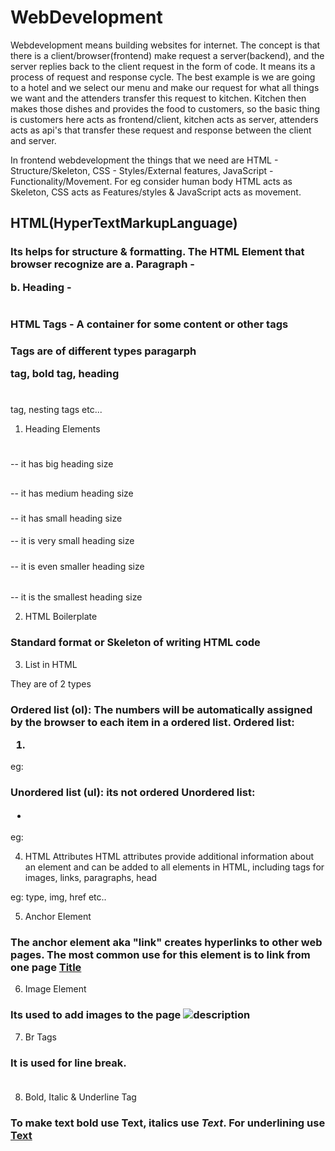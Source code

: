 # WebDevelopment

Webdevelopment means building websites for internet. The concept is that there is a client/browser(frontend) make request a server(backend), and the server replies back to the client request in the form of code. It means its a process of request and response cycle. The best example is we are going to a hotel and we select our menu and make our request for what all things we want and the attenders transfer this request to kitchen. Kitchen then makes those dishes and provides the food to customers, so the basic thing is customers here acts as frontend/client, kitchen acts as server, attenders acts as api's that transfer these request and response between the client and server.

In frontend webdevelopment the things that we need are HTML - Structure/Skeleton, CSS - Styles/External features, JavaScript - Functionality/Movement. For eg consider human body HTML acts as Skeleton, CSS acts as Features/styles & JavaScript acts as movement.


## HTML(HyperTextMarkupLanguage)

### Its helps for structure & formatting. The HTML Element that browser recognize are a. Paragraph - <p></p> b. Heading - <h1></h1>


### HTML Tags - A container for some content or other tags

### Tags are of different types paragarph <p></P> tag, bold <b></b> tag, heading <h1></h1> tag, nesting tags etc...

1. Heading Elements

### <h1></h1> -- it has big heading size <h2></h2> -- it has medium heading size <h3></h3> -- it has small heading size <h4></h4> -- it is very small heading size <h5></h5> -- it is even smaller heading size <h6></h6> -- it is the smallest heading size

2. HTML Boilerplate

### Standard format or Skeleton of writing HTML code
<!-- 
<!DOCUMENTTYPE HTML>
<html lang="en"> --- it the root
  <head>         --- it stores meta data
   <title>My First Page</title>
   </head>
   <body>       --- its the display part on browser
    <p>Hello World!</p>
    </body>
</html>
 -->

3. List in HTML

They are of 2 types

### Ordered list (ol): The numbers will be automatically assigned by the browser to each item in a ordered list. Ordered list: <ol><li></li></ol>


eg: 
<!--
 <ol>
 <li>Item 1</li>
 <li>Item 2</li>
 <li>Item 3</li>
</ol> 
 -->

### Unordered list (ul): its not ordered Unordered list: <ul><li></li></ul>

eg:
<!-- 
<ul>
 <li>Item 1</li>
 <li>Item 2</li>
 <li>Item 3</li>
</ul> 
 -->

4. HTML Attributes
HTML attributes provide additional information about an element and can be added to all elements in HTML, including tags for images, links, paragraphs, head

eg: type, img, href etc..

5. Anchor Element
### The anchor element aka "link" creates hyperlinks to other web pages. The most common use for this element is to link from one page <a href="link">Title</a>

6. Image Element
### Its used to add images to the page <img src="path" alt="description"/>

7. Br Tags
### It is used for line break. <br> </br>

8. Bold, Italic & Underline Tag
### To make text bold use <b>Text</b>, italics use <i>Text</i>. For underlining use <u> Text </u>


